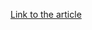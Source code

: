 [Link to the article](https://www.akamai.com/blog/security/guardicore-integrates-with-cyberark-for-privileged-access-management)
